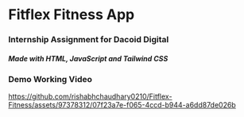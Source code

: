 # Fitflex Fitness App
### Internship Assignment for Dacoid Digital
##### Made with HTML, JavaScript and Tailwind CSS 

### Demo Working Video


https://github.com/rishabhchaudhary0210/Fitflex-Fitness/assets/97378312/07f23a7e-f065-4ccd-b944-a6dd87de026b

